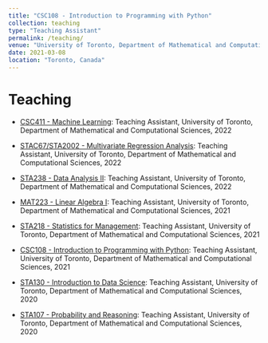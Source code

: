```yaml
---
title: "CSC108 - Introduction to Programming with Python"
collection: teaching
type: "Teaching Assistant"
permalink: /teaching/
venue: "University of Toronto, Department of Mathematical and Computational Sciences"
date: 2021-03-08
location: "Toronto, Canada"
---
```


# Teaching

- [CSC411 - Machine Learning](https://artsci.calendar.utoronto.ca/): Teaching Assistant, University of Toronto, Department of Mathematical and Computational Sciences, 2022

- [STAC67/STA2002 - Multivariate Regression Analysis](https://artsci.calendar.utoronto.ca/): Teaching Assistant, University of Toronto, Department of Mathematical and Computational Sciences, 2022

- [STA238 - Data Analysis II](https://artsci.calendar.utoronto.ca/): Teaching Assistant, University of Toronto, Department of Mathematical and Computational Sciences, 2022

- [MAT223 - Linear Algebra I](https://artsci.calendar.utoronto.ca/): Teaching Assistant, University of Toronto, Department of Mathematical and Computational Sciences, 2021

- [STA218 - Statistics for Management](https://artsci.calendar.utoronto.ca/): Teaching Assistant, University of Toronto, Department of Mathematical and Computational Sciences, 2021

- [CSC108 - Introduction to Programming with Python](https://artsci.calendar.utoronto.ca/): Teaching Assistant, University of Toronto, Department of Mathematical and Computational Sciences, 2021

- [STA130 - Introduction to Data Science](https://artsci.calendar.utoronto.ca/): Teaching Assistant, University of Toronto, Department of Mathematical and Computational Sciences, 2020

- [STA107 - Probability and Reasoning](https://artsci.calendar.utoronto.ca/): Teaching Assistant, University of Toronto, Department of Mathematical and Computational Sciences, 2020
